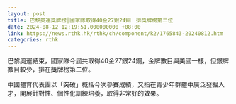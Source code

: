 ```yaml
---
layout: post
title: 巴黎奧運獎牌榜│國家隊取得40金27銀24銅　排獎牌榜第二位
date: 2024-08-12 12:19:51.000000000 +08:00
link: https://news.rthk.hk/rthk/ch/component/k2/1765843-20240812.htm
categories: rthk
---
```


巴黎奧運結束，國家隊今屆共取得40金27銀24銅，金牌數目與美國一樣，但銀牌數目較少，排在獎牌榜第二位。

中國體育代表團以「突破」概括今次參賽成績，又指在青少年群體中廣泛發掘人才，開展針對性、個性化訓練培養，取得非常好的效果。
